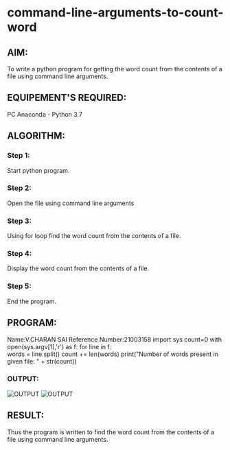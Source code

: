 # command-line-arguments-to-count-word
## AIM:
To write a python program for getting the word count from the contents of a file using command line arguments.
## EQUIPEMENT'S REQUIRED: 
PC
Anaconda - Python 3.7
## ALGORITHM:
### Step 1:
Start python program.

### Step 2:
Open the file using command line arguments

### Step 3:
Using for loop find the word count from the contents of a file.

### Step 4:
Display the word count from the contents of a file.

### Step 5:
End the program.

## PROGRAM:
Name:V.CHARAN SAI
Reference Number:21003158
import sys
count=0 
with open(sys.argv[1],'r')  as f:
    for line in f:    
        words = line.split()
        count  += len(words) 
    print("Number of words present in given file: " + str(count))

### OUTPUT:
![OUTPUT]()
![OUTPUT]()



## RESULT:
Thus the program is written to find the word count from the contents of a file using command line arguments.
